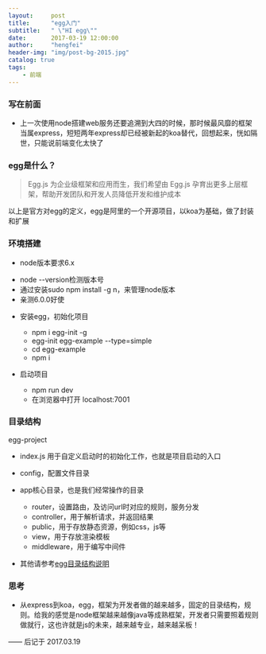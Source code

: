 ```yaml
---
layout:     post
title:      "egg入门"
subtitle:   " \"HI egg\""
date:       2017-03-19 12:00:00
author:     "hengfei"
header-img: "img/post-bg-2015.jpg"
catalog: true
tags:
    - 前端
---
```


### 写在前面
- 上一次使用node搭建web服务还要追溯到大四的时候，那时候最风靡的框架当属express，短短两年express却已经被新起的koa替代，回想起来，恍如隔世，只能说前端变化太快了

### egg是什么？
> Egg.js 为企业级框架和应用而生，我们希望由 Egg.js 孕育出更多上层框架，帮助开发团队和开发人员降低开发和维护成本

以上是官方对egg的定义，egg是阿里的一个开源项目，以koa为基础，做了封装和扩展

### 环境搭建


-  node版本要求6.x
  * node --version检测版本号
  * 通过安装sudo npm install -g n，来管理node版本
  * 亲测6.0.0好使

- 安装egg，初始化项目
  * npm i egg-init -g
  * egg-init egg-example --type=simple
  * cd egg-example 
  * npm i
  
- 启动项目
  * npm run dev
  * 在浏览器中打开 localhost:7001
  
### 目录结构


egg-project

* index.js 用于自定义启动时的初始化工作，也就是项目启动的入口
* config，配置文件目录
* app核心目录，也是我们经常操作的目录
  * router，设置路由，及访问url时对应的规则，服务分发
  * controller，用于解析请求，并返回结果
  * public，用于存放静态资源，例如css，js等
  * view，用于存放渲染模板
  * middleware，用于编写中间件
  
* 其他请参考[egg目录结构说明](https://eggjs.org/zh-cn/basics/structure.html)

### 思考
* 从express到koa，egg，框架为开发者做的越来越多，固定的目录结构，规则。给我的感觉是node框架越来越像java等成熟框架，开发者只需要照着规则做就行，这也许就是js的未来，越来越专业，越来越呆板！








—— 后记于 2017.03.19


